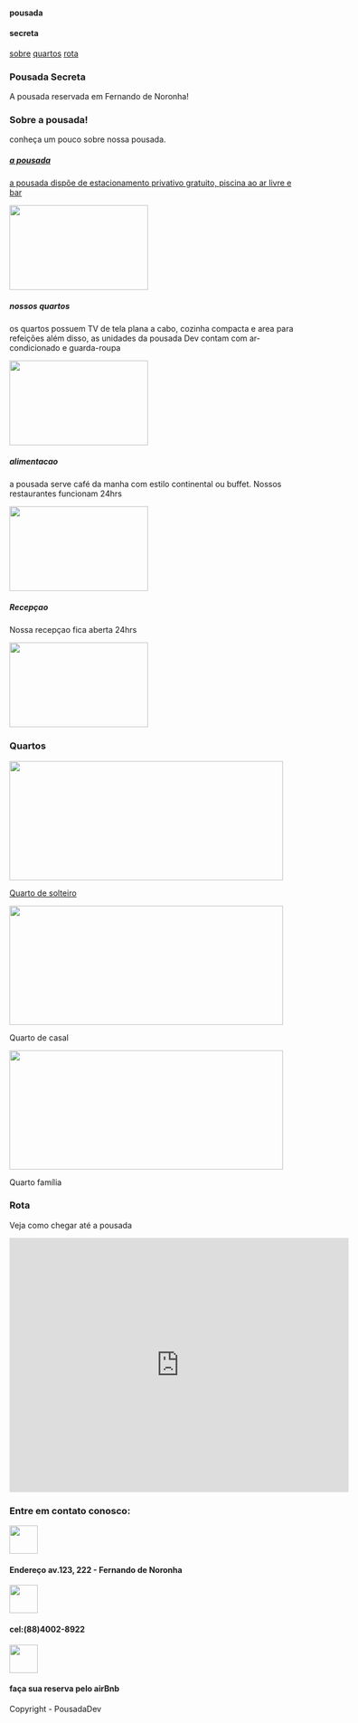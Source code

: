 <!DOCTYPE html>
<html lang="en">
<head>
    <meta charset="UTF-8">
    <meta http-equiv="X-UA-Compatible" content="IE=edge">
    <meta name="viewport" content="width=device-width, initial-scale=1.0">
    <link rel="stylesheet" href="estilo3.css">
  <style>
    <!DOCTYPE html>
<html lang="en">
<head>
    <meta charset="UTF-8">
    <meta http-equiv="X-UA-Compatible" content="IE=edge">
    <meta name="viewport" content="width=device-width, initial-scale=1.0">
    <link rel="stylesheet" href="estilo3.css">
    <title>Pousada secreta</title>
</head>
<body>
    <div class="topo">
        <p><h4>pousada</h4><h4 id="secreta">secreta</h4></p>
        <a href="#sobre">sobre</a>
        <a href="#quartos">quartos</a>
        <a href="#rota">rota</a>
    </div>
    <div class="banner">
        <div id="centro">
            <h3>Pousada Secreta</h3>
            <p>A pousada reservada em Fernando de Noronha!</p>
        </div>
    </div>
    <div id="sobre">
        <h3>Sobre a pousada!</h3>
        <p>conheça um pouco sobre nossa pousada.</p>
    </div>
    <div id="sobrecorpo">
        <a href="https://www.hoteisdeluxobrasil.com.br/" target="blank"><div class="cards">
            <div class="a">
                <h5>a pousada</h5>
                <p>a pousada dispõe de estacionamento privativo gratuito, piscina ao ar livre e bar</p>
            </div>
            <div class="b">
                <img src="https://s2.glbimg.com/POozfAfwOxxDoHXRnYNX3k7owVI=/0x0:1280x781/984x0/smart/filters:strip_icc()/i.s3.glbimg.com/v1/AUTH_59edd422c0c84a879bd37670ae4f538a/internal_photos/bs/2019/r/b/cMM15mQJyevUUm5UKrPA/pousada-ze-maria-foto-ze-henrique-moura-.jpg" height="150px" width="245px">
            </div>
        </div></a>
            <div class="cards">
            <div class="a">
                <h5>nossos quartos</h5>
                <p>os quartos possuem TV de tela plana a cabo, cozinha compacta e area para refeições além disso, as unidades da pousada Dev contam com ar-condicionado e guarda-roupa</p>
            </div>
            <div class="b">
                <img src="https://media-cdn.tripadvisor.com/media/photo-s/0b/4a/0a/0b/quarto-hotel-curi.jpg" height="150px" width="245px">
            </div>
        </div>
        <div class="cards">
            <div class="a">
                <h5>alimentacao</h5>
                <p>a pousada serve café da manha com estilo continental ou buffet. Nossos restaurantes funcionam 24hrs</p>
            </div>
            <div class="b">
                <img src="imagens/buffet.jpg" height="150px" width="245px">
            </div>
        </div>
        <div class="cards">
            <div class="a">
                <h5>Recepçao</h5>
                <p>Nossa recepçao fica aberta 24hrs</p>
            </div>
            <div class="b">
                <img src="https://imgcy.trivago.com/c_limit,d_dummy.jpeg,f_auto,h_1300,q_auto,w_2000/itemimages/13/15/1315207_v6.jpeg" height="150px" width="245px">
            </div>
        </div>
    </div>
    <div id="quartos">
        <h3>Quartos</h3>
        <div class="solteiro">
            <a href="quartos3.html" target="blank"><img src="imagens/quarto solteiro.jpg" height="211px" width=98%>
            <p>Quarto de solteiro</p></a>
        </div>
        <div class="casal">
            <img src="imagens/quarto casal.jpg" height="211px" width=98%>
            <p>Quarto de casal</p>
        </div>
        <div class="familia">
            <img src="imagens/quarto famila.jpg" height="211px" width=98%>
            <p>Quarto família</p>
        </div>
    </div>
    <div id="rota">
        <h3>Rota</h3>
        <p>Veja como chegar até a pousada</p>
    </div>
    <iframe src="https://www.google.com/maps/embed?pb=!1m18!1m12!1m3!1d16046.632984488266!2d-32.42665951538487!3d-3.855940421133089!2m3!1f0!2f0!3f0!3m2!1i1024!2i768!4f13.1!3m3!1m2!1s0x6364d89e4f8db39%3A0x2d676df74727366f!2sFernando%20de%20Noronha%20Marine%20National%20Park!5e0!3m2!1sen!2sbr!4v1642628110795!5m2!1sen!2sbr" width="600" height="450" style="border:0;" allowfullscreen="" loading="lazy"></iframe>
    <footer>
        <div class="meio">
            <h3>Entre em contato conosco:</h3>
            <img src="imagens/icon-l" width="50px" height="50px">
            <h4>Endereço av.123, 222 - Fernando de Noronha</h4>
            <img src="imagens/icon-t.png" width="50px" height="50px">
            <h4>cel:(88)4002-8922</h4>
            <img src="imagens/icon-a.htm" height="50px" width="50px">
            <h4>faça sua reserva pelo airBnb</h4>
        </div>
        <p>Copyright - PousadaDev</p>
    </footer>
</body>
</html>
  </style>
    <title>Pousada secreta</title>
</head>
<body>
    <div class="topo">
        <p><h4>pousada</h4><h4 id="secreta">secreta</h4></p>
        <a href="#sobre">sobre</a>
        <a href="#quartos">quartos</a>
        <a href="#rota">rota</a>
    </div>
    <div class="banner">
        <div id="centro">
            <h3>Pousada Secreta</h3>
            <p>A pousada reservada em Fernando de Noronha!</p>
        </div>
    </div>
    <div id="sobre">
        <h3>Sobre a pousada!</h3>
        <p>conheça um pouco sobre nossa pousada.</p>
    </div>
    <div id="sobrecorpo">
        <a href="https://www.hoteisdeluxobrasil.com.br/" target="blank"><div class="cards">
            <div class="a">
                <h5>a pousada</h5>
                <p>a pousada dispõe de estacionamento privativo gratuito, piscina ao ar livre e bar</p>
            </div>
            <div class="b">
                <img src="https://s2.glbimg.com/POozfAfwOxxDoHXRnYNX3k7owVI=/0x0:1280x781/984x0/smart/filters:strip_icc()/i.s3.glbimg.com/v1/AUTH_59edd422c0c84a879bd37670ae4f538a/internal_photos/bs/2019/r/b/cMM15mQJyevUUm5UKrPA/pousada-ze-maria-foto-ze-henrique-moura-.jpg" height="150px" width="245px">
            </div>
        </div></a>
            <div class="cards">
            <div class="a">
                <h5>nossos quartos</h5>
                <p>os quartos possuem TV de tela plana a cabo, cozinha compacta e area para refeições além disso, as unidades da pousada Dev contam com ar-condicionado e guarda-roupa</p>
            </div>
            <div class="b">
                <img src="https://media-cdn.tripadvisor.com/media/photo-s/0b/4a/0a/0b/quarto-hotel-curi.jpg" height="150px" width="245px">
            </div>
        </div>
        <div class="cards">
            <div class="a">
                <h5>alimentacao</h5>
                <p>a pousada serve café da manha com estilo continental ou buffet. Nossos restaurantes funcionam 24hrs</p>
            </div>
            <div class="b">
                <img src="imagens/buffet.jpg" height="150px" width="245px">
            </div>
        </div>
        <div class="cards">
            <div class="a">
                <h5>Recepçao</h5>
                <p>Nossa recepçao fica aberta 24hrs</p>
            </div>
            <div class="b">
                <img src="https://imgcy.trivago.com/c_limit,d_dummy.jpeg,f_auto,h_1300,q_auto,w_2000/itemimages/13/15/1315207_v6.jpeg" height="150px" width="245px">
            </div>
        </div>
    </div>
    <div id="quartos">
        <h3>Quartos</h3>
        <div class="solteiro">
            <a href="quartos3.html" target="blank"><img src="imagens/quarto solteiro.jpg" height="211px" width=98%>
            <p>Quarto de solteiro</p></a>
        </div>
        <div class="casal">
            <img src="imagens/quarto casal.jpg" height="211px" width=98%>
            <p>Quarto de casal</p>
        </div>
        <div class="familia">
            <img src="imagens/quarto famila.jpg" height="211px" width=98%>
            <p>Quarto família</p>
        </div>
    </div>
    <div id="rota">
        <h3>Rota</h3>
        <p>Veja como chegar até a pousada</p>
    </div>
    <iframe src="https://www.google.com/maps/embed?pb=!1m18!1m12!1m3!1d16046.632984488266!2d-32.42665951538487!3d-3.855940421133089!2m3!1f0!2f0!3f0!3m2!1i1024!2i768!4f13.1!3m3!1m2!1s0x6364d89e4f8db39%3A0x2d676df74727366f!2sFernando%20de%20Noronha%20Marine%20National%20Park!5e0!3m2!1sen!2sbr!4v1642628110795!5m2!1sen!2sbr" width="600" height="450" style="border:0;" allowfullscreen="" loading="lazy"></iframe>
    <footer>
        <div class="meio">
            <h3>Entre em contato conosco:</h3>
            <img src="imagens/icon-l" width="50px" height="50px">
            <h4>Endereço av.123, 222 - Fernando de Noronha</h4>
            <img src="imagens/icon-t.png" width="50px" height="50px">
            <h4>cel:(88)4002-8922</h4>
            <img src="imagens/icon-a.htm" height="50px" width="50px">
            <h4>faça sua reserva pelo airBnb</h4>
        </div>
        <p>Copyright - PousadaDev</p>
    </footer>
</body>
</html>
